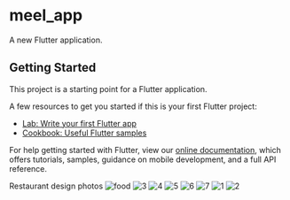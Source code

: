 # meel_app

A new Flutter application.

## Getting Started

This project is a starting point for a Flutter application.

A few resources to get you started if this is your first Flutter project:

- [Lab: Write your first Flutter app](https://flutter.dev/docs/get-started/codelab)
- [Cookbook: Useful Flutter samples](https://flutter.dev/docs/cookbook)

For help getting started with Flutter, view our
[online documentation](https://flutter.dev/docs), which offers tutorials,
samples, guidance on mobile development, and a full API reference.

Restaurant design photos
![food](https://user-images.githubusercontent.com/71348952/105096153-8a13a880-5a5b-11eb-83f4-6bc7beab4762.png)
![3](https://user-images.githubusercontent.com/71348952/105096172-8f70f300-5a5b-11eb-9dbf-b48c30964d6e.jpeg)
![4](https://user-images.githubusercontent.com/71348952/105096175-90a22000-5a5b-11eb-816f-a27a65ec717a.jpeg)
![5](https://user-images.githubusercontent.com/71348952/105096180-913ab680-5a5b-11eb-8e46-2536b45ba58f.jpeg)
![6](https://user-images.githubusercontent.com/71348952/105096187-939d1080-5a5b-11eb-9fde-1ae2e225a2b2.jpeg)
![7](https://user-images.githubusercontent.com/71348952/105096209-9861c480-5a5b-11eb-8c4f-48f9c0b5dfb9.jpeg)
![1](https://user-images.githubusercontent.com/71348952/105096215-9992f180-5a5b-11eb-85a6-ec4e8057c318.jpeg)
![2](https://user-images.githubusercontent.com/71348952/105096221-9b5cb500-5a5b-11eb-8260-178f3bd00ec3.jpeg)
